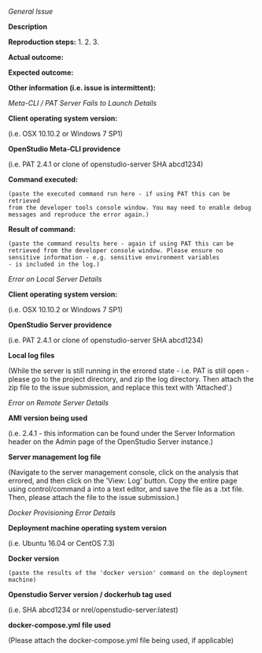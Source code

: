 <!--
When opening a new issue, please first make sure that there are no duplicate
tickets open. To check for this, please search the issue list for this repo.
In the case that there is a duplicate issue, please close the issue you have
opened and add any clarifying information to the issue with precedence.

Should you believe that the issue you're opening classifies as a bug, please
fill out the BUG REPORT INFOMATION form listed below. Should you not provide
this information within two weeks the issue will be closed until the
information is provided, at which point the issue will be re-opened and
addressed.

For more information about issues, please refer to
https://github.com/NREL/OpenStudio/wiki/Issue-Prioritization


---------------------------------------------------
SUPPORT GUIDELINES
---------------------------------------------------

This issue list is for both feature requests and bug reports.
The contribution policy can be found at
https://github.com/NREL/openstudio-server/blob/develop/CONTRIBUTING.md
General support can be found at Unmet Hours -
https://unmethours.com/questions/

---------------------------------------------------
BUG REPORT INFORMATION
---------------------------------------------------
Please execute the commands below to provide key information regarding the
bug you are reporting. Note that the commands to execute are dependent on the
type of issue being submittied, i.e. meta-cli vs local server vs local docker
deployment vs aws docker deployment.
You do NOT have to include this information if this is a FEATURE REQUEST
-->
*General Issue*

**Description**

<!--
Briefly describe the problem you are having in a few paragraphs.
-->

**Reproduction steps:**
1.
2.
3.

**Actual outcome:**


**Expected outcome:**


**Other information (i.e. issue is intermittent):**

<!--
META-CLI / SERVER FAILS TO LAUNCH FROM PAT SECTION
Please provide this information if the issue relates to the meta-cli,
i.e. if a local or remote server fails to start, stop, or submit an
analysis as expected. This includes issues with PAT starting or stopping
local or remote servers, or submitting analyses to the servers. Otherwise,
please delete this section from your issue submission.
-->
*Meta-CLI / PAT Server Fails to Launch Details*

**Client operating system version:**

(i.e. OSX 10.10.2 or Windows 7 SP1)


**OpenStudio Meta-CLI providence**

(i.e. PAT 2.4.1 or clone of openstudio-server SHA abcd1234)

**Command executed:**

```
(paste the executed command run here - if using PAT this can be retrieved
from the developer tools console window. You may need to enable debug
messages and reproduce the error again.)
```

**Result of command:**

```
(paste the command results here - again if using PAT this can be
retrieved from the developer console window. Please ensure no
sensitive information - e.g. sensitive environment variables
- is included in the log.)
```

<!--
ERROR ON LOCAL SERVER
Please provide this information if the issue relates to an instance
of the openstudio-server locally deployed via the meta-cli,
i.e. if using a local server launched on startup by PAT
-->

*Error on Local Server Details*

**Client operating system version:**

(i.e. OSX 10.10.2 or Windows 7 SP1)


**OpenStudio Server providence**

(i.e. PAT 2.4.1 or clone of openstudio-server SHA abcd1234)

**Local log files**


(While the server is still running in the errored state - i.e. PAT is still
open - please go to the project directory, and zip the log directory. Then
attach the zip file to the issue submission, and replace this text with
'Attached'.)

<!--
ERROR ON REMOTE SERVER
Please provide this information if the issue relates to an instance
of the openstudio-server running on AWS, or using docker on a user
controlled workstation
-->

*Error on Remote Server Details*

**AMI version being used**

(i.e. 2.4.1 - this information can be found under the Server Information
header on the Admin page of the OpenStudio Server instance.)

**Server management log file**

(Navigate to the server management console, click on the analysis that 
errored, and then click on the 'View: Log' button. Copy the entire page
using control/command a into a text editor, and save the file as a .txt
file. Then, please attach the file to the issue submission.)

<!--
ERROR DEPLOYING WITH DOCKER ON A USER CONTROLLED WORKSTATION
Please provide this information if the issue relates to creating a
docker based deployment of the OpenStudio Server on a user controlled
workstation, i.e. if `docker stack deploy` fails to deploy the server
-->

*Docker Provisioning Error Details*

**Deployment machine operating system version**

(i.e. Ubuntu 16.04 or CentOS 7.3)

**Docker version**

```
(paste the results of the 'docker version' command on the deployment
machine)
```

**Openstudio Server version / dockerhub tag used**

(i.e. SHA abcd1234 or nrel/openstudio-server:latest)

**docker-compose.yml file used**

(Please attach the docker-compose.yml file being used, if applicable)

<!--
Thanks for submitting your issue!!! We'll get back to you soon!
-->

